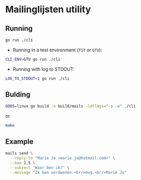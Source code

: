 # Mailinglijsten utility

## Running

```bash
go run ./cli
```

- Running in a test environment (`TST` or `GTU`):
```bash
CLI_ENV=GTU go run ./cli
```

- Running with log to STDOUT:
```bash
LOG_TO_STDOUT=1 go run ./cli
```

## Bulding

```bash
GOOS=linux go build -o build/mails -ldflags="-s -w" ./cli
```

or

```bash
make
```

## Example

```bash
mails send \
  --reply-to "Marie Jo <marie.jo@hotmail.com>" \
  --ban 1,5 \
  --subject "Waar ben ik?" \
  --message "Ik ben verdwenen.<br/>mvg,<br/>Marie Jo"
```
